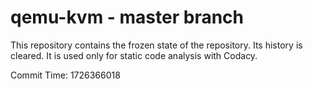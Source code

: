 # qemu-kvm - master branch

This repository contains the frozen state of the repository.
Its history is cleared. It is used only for static code
analysis with Codacy.

Commit Time: 1726366018
